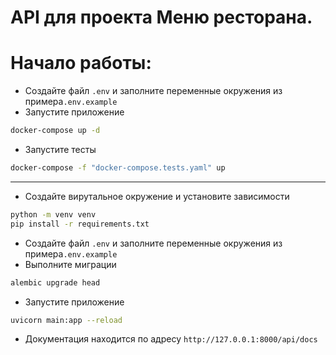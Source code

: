 # API для проекта Меню ресторана.


# Начало работы:
* Создайте файл `.env` и заполните переменные окружения из примера`.env.example`
* Запустите приложение
```bash
docker-compose up -d
```
* Запустите тесты
```bash
docker-compose -f "docker-compose.tests.yaml" up
```

___
* Создайте вирутальное окружение и установите зависимости
```bash
python -m venv venv
pip install -r requirements.txt
```
* Создайте файл `.env` и заполните переменные окружения из примера`.env.example`
* Выполните миграции
```bash
alembic upgrade head
```
* Запустите приложение
```bash
uvicorn main:app --reload
```
* Документация находится по адресу `http://127.0.0.1:8000/api/docs`
